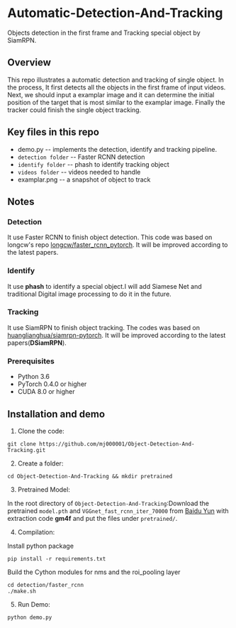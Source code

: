 # Automatic-Detection-And-Tracking
Objects detection in the first frame and Tracking special object by SiamRPN.
## Overview
This repo illustrates a automatic detection and tracking of single object. In the process, It first detects all the objects in the first frame of input videos. Next, we should input a examplar image and it can determine the initial position of the target that is most similar to the examplar image. Finally the tracker could finish the single object tracking.
## Key files in this repo
  * demo.py -- implements the detection, identify and tracking pipeline.
  * `detection folder` -- Faster RCNN detection
  * `identify folder` -- phash to identify tracking object
  * `videos folder` -- videos needed to handle
  * examplar.png -- a snapshot of object to track
## Notes
### Detection
It use Faster RCNN to finish object detection. This code was based on longcw's repo [longcw/faster_rcnn_pytorch](https://github.com/longcw/faster_rcnn_pytorch). It will be improved according to the latest papers.
### Identify
It use **phash** to identify a special object.I will add Siamese Net and traditional Digital image processing to do it in the future.
### Tracking
It use SiamRPN to finish object tracking. The codes was based on [huanglianghua/siamrpn-pytorch](https://github.com/huanglianghua/siamrpn-pytorch). It will be improved according to the latest papers(**DSiamRPN**).
### Prerequisites
* Python 3.6
* PyTorch 0.4.0 or higher
* CUDA 8.0 or higher
## Installation and demo
  1. Clone the code:
  ```
  git clone https://github.com/mj000001/Object-Detection-And-Tracking.git
  ```
  2. Create a folder:
  ```
  cd Object-Detection-And-Tracking && mkdir pretrained
  ```
  3. Pretrained Model:
  
  In the root directory of `Object-Detection-And-Tracking`:Download the pretrained `model.pth` and `VGGnet_fast_rcnn_iter_70000`  from [Baidu Yun](https://pan.baidu.com/s/1hoTAVaREj4oZrc8HdtNlDA) with extraction code **gm4f** and put the files under `pretrained/`.  
  
  4. Compilation:
  
  Install python package
  ```
  pip install -r requirements.txt
  ```
  
  Build the Cython modules for nms and the roi_pooling layer
  ```
  cd detection/faster_rcnn
  ./make.sh
  ```
  5. Run Demo:
  ```
  python demo.py
  ```
  
